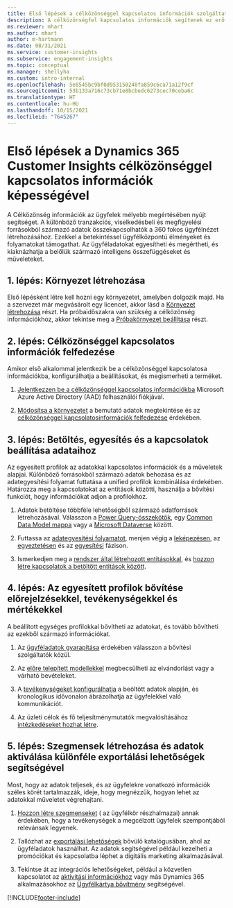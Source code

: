 ```yaml
---
title: Első lépések a célközönséggel kapcsolatos információk szolgáltatással a Dynamics 365 Customer Insights alkalmazásban
description: A célközönségfel kapcsolatos információk segítenek ez erőforrásoknak a gyors indulásban.
ms.reviewer: mhart
ms.author: mhart
author: m-hartmann
ms.date: 08/31/2021
ms.service: customer-insights
ms.subservice: engagement-insights
ms.topic: conceptual
ms.manager: shellyha
ms.custom: intro-internal
ms.openlocfilehash: 5e8545bc9bf0d953150248fa859c6ca71a12f9cf
ms.sourcegitcommit: 53b133a716c73cb71e8bcbedc6273cec70ceba6c
ms.translationtype: HT
ms.contentlocale: hu-HU
ms.lasthandoff: 10/15/2021
ms.locfileid: "7645267"
---
```

# <a name="get-started-with-dynamics-365-customer-insights-audience-insights-capability"></a>Első lépések a Dynamics 365 Customer Insights célközönséggel kapcsolatos információk képességével

A Célközönség információk az ügyfelek mélyebb megértésében nyújt segítséget. A különböző tranzakciós, viselkedésbeli és megfigyelési forrásokból származó adatok összekapcsolhatók a 360 fokos ügyfélnézet létrehozásához. Ezekkel a betekintéssel ügyfélközpontú élményeket és folyamatokat támogathat. Az ügyféladatokat egyesítheti és megértheti, és kiaknázhatja a belőlük származó intelligens összefüggéseket és műveleteket.

## <a name="step-1-create-an-environment"></a>1. lépés: Környezet létrehozása

Első lépésként létre kell hozni egy környezetet, amelyben dolgozik majd. Ha a szervezet már megvásárolt egy licencet, akkor lásd a [Környezet létrehozása](create-environment.md) részt. Ha próbaidőszakra van szükség a célközönség információkhoz, akkor tekintse meg a [Próbakörnyezet beállítása](../trial-signup.md) részt. 

## <a name="step-2-explore-audience-insights"></a>2. lépés: Célközönséggel kapcsolatos információk felfedezése

Amikor első alkalommal jelentkezik be a célközönséggel kapcsolatosa információkba, konfigurálhatja a beállításokat, és megismerheti a terméket.

1. [Jelentkezzen be a célközönséggel kapcsolatos információkba](https://home.ci.ai.dynamics.com) Microsoft Azure Active Directory (AAD) felhasználói fiókjával.

1. [Módosítsa a környezetet](manage-environments.md#switch-environments) a bemutató adatok megtekintése és az [célközönséggel kapcsolatosinformációk felfedezése](home.md) érdekében.

##  <a name="step-3-ingest-unify-and-set-up-relationships-for-your-data"></a>3. lépés: Betöltés, egyesítés és a kapcsolatok beállítása adataihoz

Az egyesített profilok az adatokkal kapcsolatos információk és a műveletek alapjai. Különböző forrásokból származó adatok behozása és az adategyesítési folyamat futtatása a unified profilok kombinálása érdekében. Határozza meg a kapcsolatokat az entitások közötti, használja a bővítési funkciót, hogy információkat adjon a profilokhoz. 

1. Adatok betöltése többféle lehetőségből származó adatforrások létrehozásával. Válasszon a [Power Query-összekötők](connect-power-query.md), egy [Common Data Model mappa](connect-common-data-model.md) vagy a [Microsoft Dataverse](connect-common-data-service-lake.md) között. 

1. Futtassa az [adategyesítési folyamatot](data-unification.md), menjen végig a [leképezésen](map-entities.md), az [egyeztetésen](match-entities.md) és az [egyesítési](merge-entities.md) fázison.

1. Ismerkedjen meg a [rendszer által létrehozott entitásokkal](entities.md), és [hozzon létre kapcsolatok a betöltött entitások között](relationships.md).
    
## <a name="step-4-enhance-unified-profiles-with-predictions-activities-and-measures"></a>4. lépés: Az egyesített profilok bővítése előrejelzésekkel, tevékenységekkel és mértékekkel

A beállított egységes profilokkal bővítheti az adatokat, és tovább bővítheti az ezekből származó információkat.

1. Az [ügyféladatok gyarapítása](enrichment-hub.md) érdekében válasszon a bővítési szolgáltatók közül.

1. Az [előre telepített modellekkel](predictions-overview.md) megbecsülheti az elvándorlást vagy a várható bevételeket.

1. A [tevékenységeket konfigurálhatja](activities.md) a beöltött adatok alapján, és kronologikus idővonalon ábrázolhatja az ügyfelekkel való kommunikációt. 

1. Az üzleti célok és fő teljesítménymutatók megvalósításához [intézkedéseket hozhat létre](measures.md).
 
## <a name="step-5-create-segments-and-activate-data-through-various-export-options"></a>5. lépés: Szegmensek létrehozása és adatok aktiválása különféle exportálási lehetőségek segítségével

Most, hogy az adatok teljesek, és az ügyfelekre vonatkozó információk széles körét tartalmazzák, ideje, hogy megnézzük, hogyan lehet az adatokkal műveletet végrehajtani. 

1. [Hozzon létre szegmenseket](segments.md) ( az ügyfélkör részhalmazai) annak érdekében, hogy a tevékenységek a megcélzott ügyfelek szempontjából relevánsak legyenek.

1. Tallózhat az [exportálási lehetőségek](export-destinations.md) bővülő katalógusában, ahol az ügyféladatok használhat. Az adatok segítségével például kezelheti a promóciókat és kapcsolatba léphet a digitális marketing alkalmazásával.

1. Tekintse át az integrációs lehetőségeket, például a közvetlen kapcsolatot az [aktivitási információkhoz](../engagement-insights/integrate-audience-insights-engagement-insights.md) vagy más Dynamics 365 alkalmazásokhoz az [Ügyfélkártya bővítmény](customer-card-add-in.md) segítségével.  


[!INCLUDE[footer-include](../includes/footer-banner.md)]
